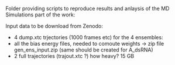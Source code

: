 Folder providing scripts to reproduce results and anlaysis of the MD Simulations part of the work:  

Input data to be download from Zenodo:
- 4 dump.xtc trjectories (1000 frames etc) for the 4 ensembles:
- all the bias energy files, needed to comoute weights -> zip file gen_ens_input.zip (same should be created for A_dsRNA)
- 2 full trajectories (trajout.xtc ?) how heavy? 15 GB
